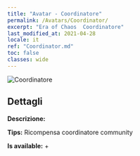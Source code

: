 ```yaml
---
title: "Avatar - Coordinatore"
permalink: /Avatars/Coordinator/
excerpt: "Era of Chaos  Coordinatore"
last_modified_at: 2021-04-28
locale: it
ref: "Coordinator.md"
toc: false
classes: wide
---
```

 ![Coordinatore](/images/a/avatarFrame_15.png)

## Dettagli

 **Descrizione:**  

 **Tips:** Ricompensa coordinatore community 

 **Is available:**  + 

